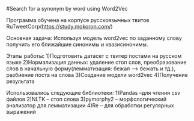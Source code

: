 #Search for a synonym by word using Word2Vec

Программа обучена на корпусе русскоязычных твитов RuTweetCorp(https://study.mokoron.com/)

Основная задача: Используя модель word2vec по заданному слову получить его ближайшие синонимы и квазисинонимы.

Этапы работы:
1)Подготовить датасет с твитер постами на русском языке
2)Нормализация данных: удаление стоп слов, преобразование слов в начальную форму(лемматизация: бежал –> бежать и тд.), разбиение поста на слова 
3)Создание модели word2vec
4)Получение результата

Использовались следующие библиотеки:
1)Pandas –для чтения csv файлов
2)NLTK – стоп слова
3)pymorphy2 – морфологический анализатор для лемматизации
4)Re – для обработки регулярных выражений



